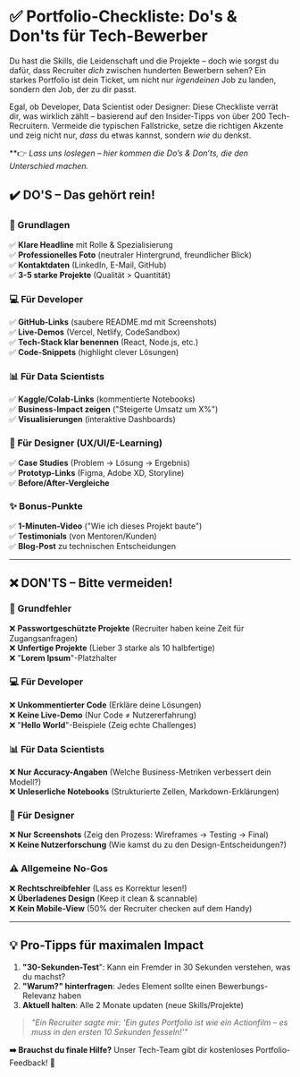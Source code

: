 # ✅ **Portfolio-Checkliste: Do's & Don'ts für Tech-Bewerber** 

Du hast die Skills, die Leidenschaft und die Projekte – doch wie sorgst du dafür, dass Recruiter *dich* zwischen hunderten Bewerbern sehen? Ein starkes Portfolio ist dein Ticket, um nicht nur *irgendeinen* Job zu landen, sondern den Job, der zu dir passt.  

Egal, ob Developer, Data Scientist oder Designer: Diese Checkliste verrät dir, was wirklich zählt – basierend auf den Insider-Tipps von über 200 Tech-Recruitern. Vermeide die typischen Fallstricke, setze die richtigen Akzente und zeig nicht nur, *dass* du etwas kannst, sondern *wie* du denkst.  

**👉 *Lass uns loslegen – hier kommen die Do’s & Don’ts, die den Unterschied machen.*

## ✔️ **DO'S – Das gehört rein!**  

### **📌 Grundlagen**  
✅ **Klare Headline** mit Rolle & Spezialisierung  
✅ **Professionelles Foto** (neutraler Hintergrund, freundlicher Blick)  
✅ **Kontaktdaten** (LinkedIn, E-Mail, GitHub)  
✅ **3-5 starke Projekte** (Qualität > Quantität)  

### **💻 Für Developer**  
✅ **GitHub-Links** (saubere README.md mit Screenshots)  
✅ **Live-Demos** (Vercel, Netlify, CodeSandbox)  
✅ **Tech-Stack klar benennen** (React, Node.js, etc.)  
✅ **Code-Snippets** (highlight clever Lösungen)  

### **📊 Für Data Scientists**  
✅ **Kaggle/Colab-Links** (kommentierte Notebooks)  
✅ **Business-Impact zeigen** ("Steigerte Umsatz um X%")  
✅ **Visualisierungen** (interaktive Dashboards)  

### **🎨 Für Designer (UX/UI/E-Learning)**  
✅ **Case Studies** (Problem → Lösung → Ergebnis)  
✅ **Prototyp-Links** (Figma, Adobe XD, Storyline)  
✅ **Before/After-Vergleiche**  

### **✨ Bonus-Punkte**  
✅ **1-Minuten-Video** ("Wie ich dieses Projekt baute")  
✅ **Testimonials** (von Mentoren/Kunden)  
✅ **Blog-Post** zu technischen Entscheidungen  

---

## ❌ **DON'TS – Bitte vermeiden!**  

### **🚫 Grundfehler**  
❌ **Passwortgeschützte Projekte** (Recruiter haben keine Zeit für Zugangsanfragen)  
❌ **Unfertige Projekte** (Lieber 3 starke als 10 halbfertige)  
❌ "**Lorem Ipsum**"-Platzhalter  

### **💻 Für Developer**  
❌ **Unkommentierter Code** (Erkläre deine Lösungen)  
❌ **Keine Live-Demo** (Nur Code ≠ Nutzererfahrung)  
❌ "**Hello World**"-Beispiele (Zeig echte Challenges)  

### **📊 Für Data Scientists**  
❌ **Nur Accuracy-Angaben** (Welche Business-Metriken verbessert dein Modell?)  
❌ **Unleserliche Notebooks** (Strukturierte Zellen, Markdown-Erklärungen)  

### **🎨 Für Designer**  
❌ **Nur Screenshots** (Zeig den Prozess: Wireframes → Testing → Final)  
❌ **Keine Nutzerforschung** (Wie kamst du zu den Design-Entscheidungen?)  

### **⚠️ Allgemeine No-Gos**  
❌ **Rechtschreibfehler** (Lass es Korrektur lesen!)  
❌ **Überladenes Design** (Keep it clean & scannable)  
❌ **Kein Mobile-View** (50% der Recruiter checken auf dem Handy)  

---

## 💡 **Pro-Tipps für maximalen Impact**  
1. **"30-Sekunden-Test**": Kann ein Fremder in 30 Sekunden verstehen, was du machst?  
2. **"Warum?" hinterfragen**: Jedes Element sollte einen Bewerbungs-Relevanz haben  
3. **Aktuell halten**: Alle 2 Monate updaten (neue Skills/Projekte)  

> *"Ein Recruiter sagte mir: 'Ein gutes Portfolio ist wie ein Actionfilm – es muss in den ersten 10 Sekunden fesseln!'"*  

**➡️ Brauchst du finale Hilfe?** Unser Tech-Team gibt dir kostenloses Portfolio-Feedback! 🚀  
